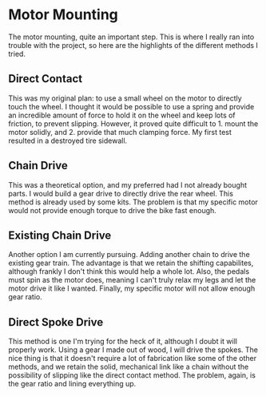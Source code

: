 # Motor Mounting

The motor mounting, quite an important step. This is where I really ran into trouble with the project, so here are the highlights of the different methods I tried.

## Direct Contact

This was my original plan: to use a small wheel on the motor to directly touch the wheel. I thought it would be possible to use a spring and provide an incredible amount of force to hold it on the wheel and keep lots of friction, to prevent slipping. However, it proved quite difficult to 1. mount the motor solidly, and 2. provide that much clamping force. My first test resulted in a destroyed tire sidewall.

## Chain Drive

This was a theoretical option, and my preferred had I not already bought parts. I would build a gear drive to directly drive the rear wheel. This method is already used by some kits. The problem is that my specific motor would not provide enough torque to drive the bike fast enough.

## Existing Chain Drive

Another option I am currently pursuing. Adding another chain to drive the existing gear train. The advantage is that we retain the shifting capabilites, although frankly I don't think this would help a whole lot. Also, the pedals must spin as the motor does, meaning I can't truly relax my legs and let the motor drive it like I wanted. Finally, my specific motor will not allow enough gear ratio.

## Direct Spoke Drive

This method is one I'm trying for the heck of it, although I doubt it will properly work. Using a gear I made out of wood, I will drive the spokes. The nice thing is that it doesn't require a lot of fabrication like some of the other methods, and we retain the solid, mechanical link like a chain without the possibility of slipping like the direct contact method. The problem, again, is the gear ratio and lining everything up.
